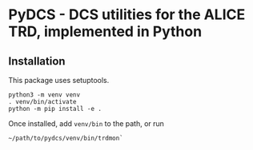 
PyDCS - DCS utilities for the ALICE TRD, implemented in Python
==============================================================

Installation
------------

This package uses setuptools.
```
python3 -m venv venv
. venv/bin/activate
python -m pip install -e .
```

Once installed, add `venv/bin` to the path, or run
```
~/path/to/pydcs/venv/bin/trdmon`
```
